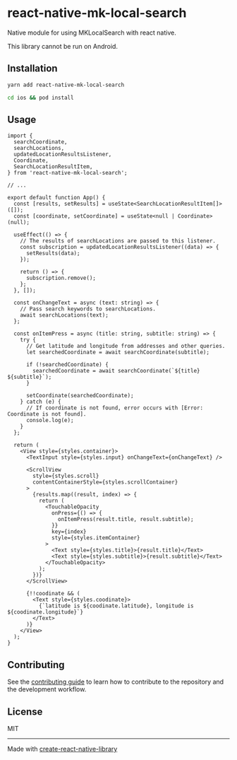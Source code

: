 # react-native-mk-local-search

Native module for using MKLocalSearch with react native.

This library cannot be run on Android.

## Installation

```sh
yarn add react-native-mk-local-search
```

```sh
cd ios && pod install
```

## Usage

```tsx
import {
  searchCoordinate,
  searchLocations,
  updatedLocationResultsListener,
  Coordinate,
  SearchLocationResultItem,
} from 'react-native-mk-local-search';

// ...

export default function App() {
  const [results, setResults] = useState<SearchLocationResultItem[]>([]);
  const [coordinate, setCoordinate] = useState<null | Coordinate>(null);

  useEffect(() => {
    // The results of searchLocations are passed to this listener.
    const subscription = updatedLocationResultsListener((data) => {
      setResults(data);
    });

    return () => {
      subscription.remove();
    };
  }, []);

  const onChangeText = async (text: string) => {
    // Pass search keywords to searchLocations.
    await searchLocations(text);
  };

  const onItemPress = async (title: string, subtitle: string) => {
    try {
      // Get latitude and longitude from addresses and other queries.
      let searchedCoordinate = await searchCoordinate(subtitle);

      if (!searchedCoordinate) {
        searchedCoordinate = await searchCoordinate(`${title} ${subtitle}`);
      }

      setCoordinate(searchedCoordinate);
    } catch (e) {
      // If coordinate is not found, error occurs with [Error: Coordinate is not found].
      console.log(e);
    }
  };

  return (
    <View style={styles.container}>
      <TextInput style={styles.input} onChangeText={onChangeText} />

      <ScrollView
        style={styles.scroll}
        contentContainerStyle={styles.scrollContainer}
      >
        {results.map((result, index) => {
          return (
            <TouchableOpacity
              onPress={() => {
                onItemPress(result.title, result.subtitle);
              }}
              key={index}
              style={styles.itemContainer}
            >
              <Text style={styles.title}>{result.title}</Text>
              <Text style={styles.subtitle}>{result.subtitle}</Text>
            </TouchableOpacity>
          );
        })}
      </ScrollView>

      {!!coodinate && (
        <Text style={styles.coodinate}>
          {`latitude is ${coodinate.latitude}, longitude is ${coodinate.longitude}`}
        </Text>
      )}
    </View>
  );
}
```

## Contributing

See the [contributing guide](CONTRIBUTING.md) to learn how to contribute to the repository and the development workflow.

## License

MIT

---

Made with [create-react-native-library](https://github.com/callstack/react-native-builder-bob)
